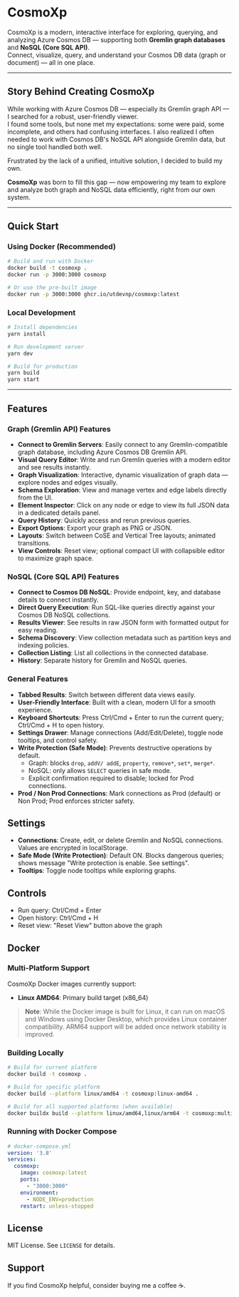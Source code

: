 # CosmoXp

CosmoXp is a modern, interactive interface for exploring, querying, and analyzing Azure Cosmos DB — supporting both **Gremlin graph databases** and **NoSQL (Core SQL API)**.  
Connect, visualize, query, and understand your Cosmos DB data (graph or document) — all in one place.

---

## Story Behind Creating CosmoXp

While working with Azure Cosmos DB — especially its Gremlin graph API — I searched for a robust, user-friendly viewer.  
I found some tools, but none met my expectations: some were paid, some incomplete, and others had confusing interfaces. I also realized I often needed to work with Cosmos DB's NoSQL API alongside Gremlin data, but no single tool handled both well.

Frustrated by the lack of a unified, intuitive solution, I decided to build my own.

**CosmoXp** was born to fill this gap — now empowering my team to explore and analyze both graph and NoSQL data efficiently, right from our own system.

---

## Quick Start

### Using Docker (Recommended)

```bash
# Build and run with Docker
docker build -t cosmoxp .
docker run -p 3000:3000 cosmoxp

# Or use the pre-built image
docker run -p 3000:3000 ghcr.io/utdevnp/cosmoxp:latest
```

### Local Development

```bash
# Install dependencies
yarn install

# Run development server
yarn dev

# Build for production
yarn build
yarn start
```

---

## Features

### Graph (Gremlin API) Features
- **Connect to Gremlin Servers**: Easily connect to any Gremlin-compatible graph database, including Azure Cosmos DB Gremlin API.
- **Visual Query Editor**: Write and run Gremlin queries with a modern editor and see results instantly.
- **Graph Visualization**: Interactive, dynamic visualization of graph data — explore nodes and edges visually.
- **Schema Exploration**: View and manage vertex and edge labels directly from the UI.
- **Element Inspector**: Click on any node or edge to view its full JSON data in a dedicated details panel.
- **Query History**: Quickly access and rerun previous queries.
- **Export Options**: Export your graph as PNG or JSON.
- **Layouts**: Switch between CoSE and Vertical Tree layouts; animated transitions.
- **View Controls**: Reset view; optional compact UI with collapsible editor to maximize graph space.

### NoSQL (Core SQL API) Features
- **Connect to Cosmos DB NoSQL**: Provide endpoint, key, and database details to connect instantly.
- **Direct Query Execution**: Run SQL-like queries directly against your Cosmos DB NoSQL collections.
- **Results Viewer**: See results in raw JSON form with formatted output for easy reading.
- **Schema Discovery**: View collection metadata such as partition keys and indexing policies.
- **Collection Listing**: List all collections in the connected database.
- **History**: Separate history for Gremlin and NoSQL queries.

### General Features
- **Tabbed Results**: Switch between different data views easily.
- **User-Friendly Interface**: Built with a clean, modern UI for a smooth experience.
- **Keyboard Shortcuts**: Press Ctrl/Cmd + Enter to run the current query; Ctrl/Cmd + H to open history.
- **Settings Drawer**: Manage connections (Add/Edit/Delete), toggle node tooltips, and control safety.
- **Write Protection (Safe Mode)**: Prevents destructive operations by default.
  - Graph: blocks `drop`, `addV/ addE`, `property`, `remove*`, `set*`, `merge*`.
  - NoSQL: only allows `SELECT` queries in safe mode.
  - Explicit confirmation required to disable; locked for Prod connections.
- **Prod / Non Prod Connections**: Mark connections as Prod (default) or Non Prod; Prod enforces stricter safety.

## Settings

- **Connections**: Create, edit, or delete Gremlin and NoSQL connections. Values are encrypted in localStorage.
- **Safe Mode (Write Protection)**: Default ON. Blocks dangerous queries; shows message "Write protection is enable. See settings".
- **Tooltips**: Toggle node tooltips while exploring graphs.

## Controls

- Run query: Ctrl/Cmd + Enter
- Open history: Ctrl/Cmd + H
- Reset view: "Reset View" button above the graph

## Docker

### Multi-Platform Support

CosmoXp Docker images currently support:
- **Linux AMD64**: Primary build target (x86_64)

> **Note**: While the Docker image is built for Linux, it can run on macOS and Windows using Docker Desktop, which provides Linux container compatibility. ARM64 support will be added once network stability is improved.

### Building Locally

```bash
# Build for current platform
docker build -t cosmoxp .

# Build for specific platform
docker build --platform linux/amd64 -t cosmoxp:linux-amd64 .

# Build for all supported platforms (when available)
docker buildx build --platform linux/amd64,linux/arm64 -t cosmoxp:multi .
```

### Running with Docker Compose

```yaml
# docker-compose.yml
version: '3.8'
services:
  cosmoxp:
    image: cosmoxp:latest
    ports:
      - "3000:3000"
    environment:
      - NODE_ENV=production
    restart: unless-stopped
```

## License

MIT License. See `LICENSE` for details.

## Support

If you find CosmoXp helpful, consider buying me a coffee ☕.


